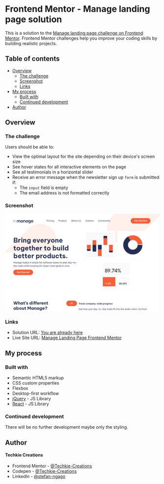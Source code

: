 # Frontend Mentor - Manage landing page solution

This is a solution to the [Manage landing page challenge on Frontend Mentor](https://www.frontendmentor.io/challenges/manage-landing-page-SLXqC6P5). Frontend Mentor challenges help you improve your coding skills by building realistic projects.

## Table of contents

- [Overview](#overview)
  - [The challenge](#the-challenge)
  - [Screenshot](#screenshot)
  - [Links](#links)
- [My process](#my-process)
  - [Built with](#built-with)
  - [Continued development](#continued-development)
- [Author](#author)

## Overview

### The challenge

Users should be able to:

- View the optimal layout for the site depending on their device's screen size
- See hover states for all interactive elements on the page
- See all testimonials in a horizontal slider
- Receive an error message when the newsletter sign up `form` is submitted if:
  - The `input` field is empty
  - The email address is not formatted correctly

### Screenshot

![Preview Image](./design/preview.jpg)

### Links

- Solution URL: [You are already here](https://github.com/Techkie-Creations/manage-landing-page-frontendmentor)
- Live Site URL: [Manage Landing Page Frontend Mentor](https://techkie-creations.github.io/manage-landing-page-frontendmentor)

## My process

### Built with

- Semantic HTML5 markup
- CSS custom properties
- Flexbox
- Desktop-first workflow
- [jQuery](https://jquery.com/) - JS Library
- [React](https://react.dev/) - JS Library

### Continued development

There will be no further development maybe only the styling.

## Author

#### Techkie Creations

- Frontend Mentor - [@Techkie-Creations](https://www.frontendmentor.io/profile/Techkie-Creations)
- Codepen - [@Techkie-Creations](https://codepen.io/Tech--Guy)
- LinkedIn - [@stefan-ngago](https://www.linkedin.com/in/stefan-ngago)

